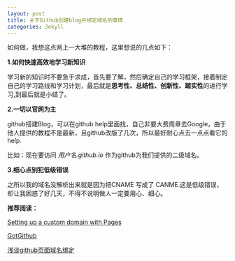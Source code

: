 ```yaml
---
layout: post
title: 关于Github创建blog并绑定域名的事情
categories: Jekyll
---
```

如何做，我想这点网上一大堆的教程，这里想说的几点如下：

**1.如何快速高效地学习新知识**

学习新的知识时不要急于求成，首先要了解，然后确定自己的学习框架，接着制定自己的学习路线和学习计划，最后就是**思考性、总结性、创新性、踏实性**的进行学习,到最后就是小结了。

**2.一切以官网为主**

github搭建Blog，可以在github help里面找，自己非要大费周章去Google，由于他人提供的教程不是最新，且github改版了几次，所以最好耐心点去一点点看它的help.

比如：现在要访问 *用户名.github.io* 作为github为我们提供的二级域名。

**3.细心点别犯低级错误**

之所以我的域名没解析出来就是因为把CNAME 写成了 CANME.这是低级错误，却让我困惑了好几天，不得不说明做人一定要用心、细心。






**推荐阅读：**

[Setting up a custom domain with Pages](https://help.github.com/articles/setting-up-a-custom-domain-with-pages)

[GotGithub](http://www.worldhello.net/gotgithub/03-project-hosting/050-homepage.html)

[浅谈github页面域名绑定](http://yanping.me/cn/blog/2011/12/04/github-pages-domain/)

